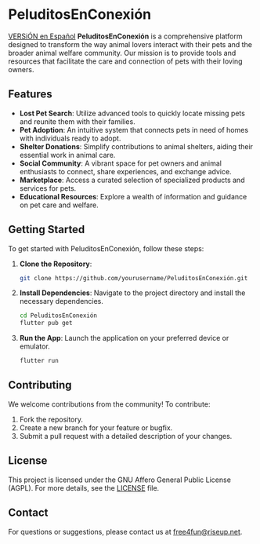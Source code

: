 # PeluditosEnConexión
[VERSiÓN en Español](README.ES.md)
**PeluditosEnConexión** is a comprehensive platform designed to transform the way animal lovers interact with their pets and the broader animal welfare community. Our mission is to provide tools and resources that facilitate the care and connection of pets with their loving owners.

## Features

- **Lost Pet Search**: Utilize advanced tools to quickly locate missing pets and reunite them with their families.
- **Pet Adoption**: An intuitive system that connects pets in need of homes with individuals ready to adopt.
- **Shelter Donations**: Simplify contributions to animal shelters, aiding their essential work in animal care.
- **Social Community**: A vibrant space for pet owners and animal enthusiasts to connect, share experiences, and exchange advice.
- **Marketplace**: Access a curated selection of specialized products and services for pets.
- **Educational Resources**: Explore a wealth of information and guidance on pet care and welfare.

## Getting Started

To get started with PeluditosEnConexión, follow these steps:

1. **Clone the Repository**: 
   ```bash
   git clone https://github.com/yourusername/PeluditosEnConexión.git
   ```

2. **Install Dependencies**: Navigate to the project directory and install the necessary dependencies.
   ```bash
   cd PeluditosEnConexión
   flutter pub get
   ```

3. **Run the App**: Launch the application on your preferred device or emulator.
   ```bash
   flutter run
   ```

## Contributing

We welcome contributions from the community! To contribute:

1. Fork the repository.
2. Create a new branch for your feature or bugfix.
3. Submit a pull request with a detailed description of your changes.

## License

This project is licensed under the GNU Affero General Public License (AGPL). For more details, see the [LICENSE](LICENSE) file.

## Contact

For questions or suggestions, please contact us at [free4fun@riseup.net](mailto:free4fun@riseup.net).
